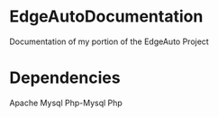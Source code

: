 # EdgeAutoDocumentation
Documentation of my portion of the EdgeAuto Project
# 

# Dependencies
Apache
Mysql
Php-Mysql
Php
